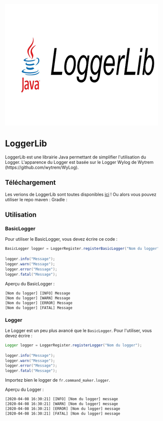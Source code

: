 <img src="https://github.com/CommandMaker/LoggerLib/blob/master/repository-open-graph-template.png" width="800px" height="400px">
<h1>LoggerLib</h1>
LoggerLib est une librairie Java permettant de simplifier l'utilisation du Logger.
L'apparence du Logger est basée sur le Logger Wylog de Wytrem (https://github.com/wytrem/WyLog).
<h2>Téléchargement</h2>
Les verions de LoggerLib sont toutes disponibles <a href="https://github.com/CommandMaker/LoggerLib/releases">ici</a> !
Ou alors vous pouvez utiliser le repo maven :
Gradle :
<h2>Utilisation</h2>
<h3>BasicLogger</h3>
Pour utiliser le BasicLogger, vous devez écrire ce code :

```java
BasicLogger logger = LoggerRegister.registerBasicLogger("Nom du logger");

logger.info("Message");
logger.warn("Message");
logger.error("Message");
logger.fatal("Message");

```

Aperçu du BasicLogger :

```
[Nom du logger] [INFO] Message
[Nom du logger] [WARN] Message
[Nom du logger] [ERROR] Message
[Nom du logger] [FATAL] Message
```

<h3>Logger</h3>

Le Logger est un peu plus avancé que le   ```BasicLogger```.
Pour l'utiliser, vous devez écrire :

```java
Logger logger = LoggerRegister.registerLogger("Nom du logger");

logger.info("Message");
logger.warn("Message");
logger.error("Message");
logger.fatal("Message");
```

Importez bien le logger de ```fr.command_maker.logger```.

Aperçu du Logger :

```
[2020-04-08 16:30:21] [INFO] [Nom du logger] message
[2020-04-08 16:30:21] [WARN] [Nom du logger] message
[2020-04-08 16:30:21] [ERROR] [Nom du logger] message
[2020-04-08 16:30:21] [FATAL] [Nom du logger] message
```
